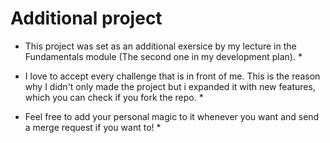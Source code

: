 # Additional project

* This project was set as an additional exersice by my lecture in the Fundamentals module (The second one in my development plan). * 

* I love to accept every challenge that is in front of me. This is the reason why I didn't only made the project but i expanded it with new features, which you can check if you fork the repo. *

* Feel free to add your personal magic to it whenever you want and send a merge request if you want to! *

